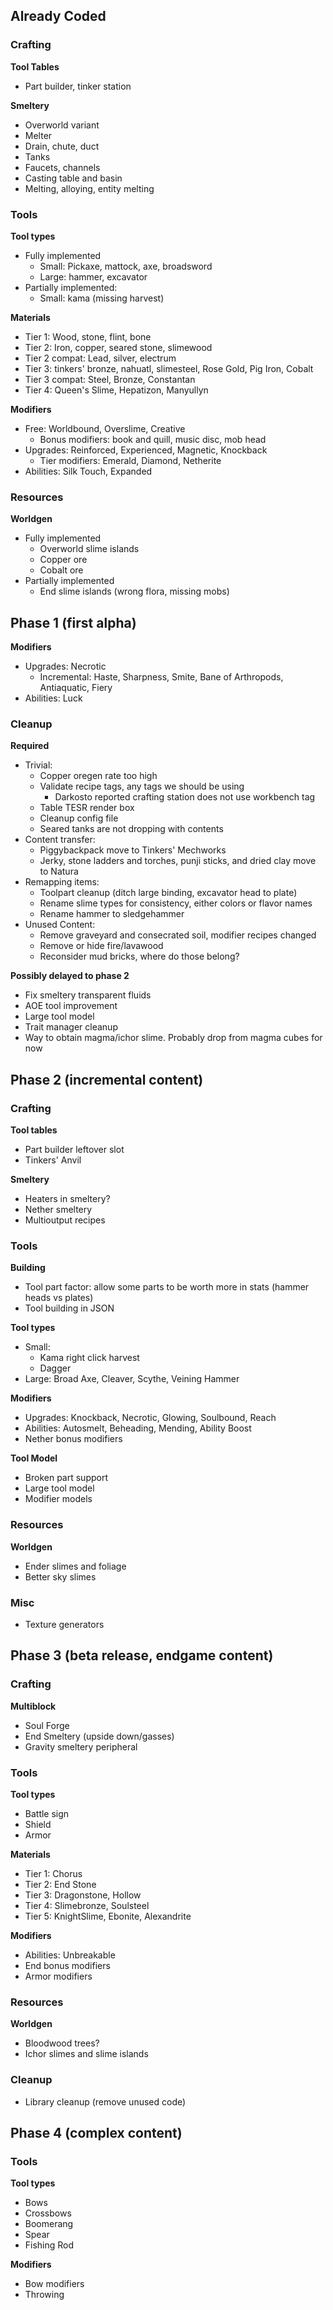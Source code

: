 ## Already Coded

### Crafting
**Tool Tables**

* Part builder, tinker station

**Smeltery**

* Overworld variant
* Melter
* Drain, chute, duct
* Tanks
* Faucets, channels
* Casting table and basin
* Melting, alloying, entity melting

### Tools

**Tool types**

* Fully implemented
    * Small: Pickaxe, mattock, axe, broadsword
    * Large: hammer, excavator
* Partially implemented:
    * Small: kama (missing harvest)

**Materials**

* Tier 1: Wood, stone, flint, bone
* Tier 2: Iron, copper, seared stone, slimewood
* Tier 2 compat: Lead, silver, electrum
* Tier 3: tinkers' bronze, nahuatl, slimesteel, Rose Gold, Pig Iron, Cobalt
* Tier 3 compat: Steel, Bronze, Constantan
* Tier 4: Queen's Slime, Hepatizon, Manyullyn

**Modifiers**

* Free: Worldbound, Overslime, Creative
    * Bonus modifiers: book and quill, music disc, mob head
* Upgrades: Reinforced, Experienced, Magnetic, Knockback
    * Tier modifiers: Emerald, Diamond, Netherite
* Abilities: Silk Touch, Expanded

### Resources

**Worldgen**

* Fully implemented
    * Overworld slime islands
    * Copper ore
    * Cobalt ore
* Partially implemented
    * End slime islands (wrong flora, missing mobs)

## Phase 1 (first alpha)

**Modifiers**

* Upgrades: Necrotic
    * Incremental: Haste, Sharpness, Smite, Bane of Arthropods, Antiaquatic, Fiery
* Abilities: Luck

### Cleanup

**Required**

* Trivial:
    * Copper oregen rate too high
    * Validate recipe tags, any tags we should be using
        * Darkosto reported crafting station does not use workbench tag
    * Table TESR render box
    * Cleanup config file
    * Seared tanks are not dropping with contents
* Content transfer:
    * Piggybackpack move to Tinkers' Mechworks
    * Jerky, stone ladders and torches, punji sticks, and dried clay move to Natura
* Remapping items:
    * Toolpart cleanup (ditch large binding, excavator head to plate)
    * Rename slime types for consistency, either colors or flavor names
    * Rename hammer to sledgehammer
* Unused Content:
    * Remove graveyard and consecrated soil, modifier recipes changed
    * Remove or hide fire/lavawood
    * Reconsider mud bricks, where do those belong?

**Possibly delayed to phase 2**

* Fix smeltery transparent fluids
* AOE tool improvement
* Large tool model
* Trait manager cleanup
* Way to obtain magma/ichor slime. Probably drop from magma cubes for now

## Phase 2 (incremental content)

### Crafting

**Tool tables**

* Part builder leftover slot
* Tinkers' Anvil

**Smeltery**

* Heaters in smeltery?
* Nether smeltery
* Multioutput recipes

### Tools

**Building**

* Tool part factor: allow some parts to be worth more in stats (hammer heads vs plates)
* Tool building in JSON

**Tool types**

* Small:
    * Kama right click harvest
    * Dagger
* Large: Broad Axe, Cleaver, Scythe, Veining Hammer

**Modifiers**

* Upgrades: Knockback, Necrotic, Glowing, Soulbound, Reach
* Abilities: Autosmelt, Beheading, Mending, Ability Boost
* Nether bonus modifiers

**Tool Model**

* Broken part support
* Large tool model
* Modifier models

### Resources

**Worldgen**

* Ender slimes and foliage
* Better sky slimes

### Misc

* Texture generators

## Phase 3 (beta release, endgame content)

### Crafting
**Multiblock**

* Soul Forge
* End Smeltery (upside down/gasses)
* Gravity smeltery peripheral

### Tools

**Tool types**

* Battle sign
* Shield
* Armor

**Materials**

* Tier 1: Chorus
* Tier 2: End Stone
* Tier 3: Dragonstone, Hollow
* Tier 4: Slimebronze, Soulsteel
* Tier 5: KnightSlime, Ebonite, Alexandrite

**Modifiers**

* Abilities: Unbreakable
* End bonus modifiers
* Armor modifiers

### Resources

**Worldgen**

* Bloodwood trees?
* Ichor slimes and slime islands

### Cleanup

* Library cleanup (remove unused code)

## Phase 4 (complex content)

### Tools

**Tool types**

* Bows
* Crossbows
* Boomerang
* Spear
* Fishing Rod

**Modifiers**

* Bow modifiers
* Throwing